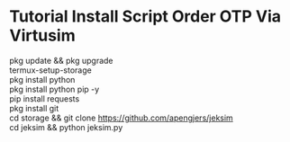 # Tutorial Install Script Order OTP Via Virtusim

pkg update && pkg upgrade<br>
termux-setup-storage<br>
pkg install python<br>
pkg install python pip -y<br>
pip install requests<br>
pkg install git<br>
cd storage && git clone https://github.com/apengjers/jeksim<br>
cd jeksim && python jeksim.py<br>
